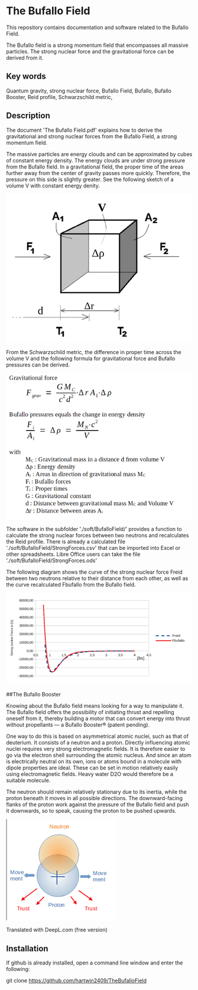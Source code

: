# The Bufallo Field
This repository contains documentation and software related to the Bufallo Field.

The Bufallo field is a strong momentum field that encompasses all massive particles.
The strong nuclear force and the gravitational force can be derived from it.


## Key words
Quantum gravity, strong nuclear force, Bufallo Field, Bufallo, Bufallo Booster, Reid profile, Schwarzschild metric,

## Description
The document 'The Bufallo Field.pdf' explains how to derive the gravitational and strong nuclear forces from the Bufallo Field, a strong momentum field.

The massive particles are energy clouds and can be approximated by cubes of constant energy density. The energy clouds are under strong pressure from the Bufallo field. In a gravitational field, the proper time of the areas further away from the center of gravity passes more quickly. Therefore, the pressure on this side is slightly greater. See the following sketch of a volume V with constant energy denity.


![Logo](./assets/BufalloForcesAtCube.png)

From the Schwarzschild metric, the difference in proper time across the volume V and the following formula for gravitational force and Bufallo pressures can be derived.

![Logo](./assets/FgravFbufalloFormulas.png)

The software in the subfolder './soft/BufalloField/' provides a function to calculate the strong nuclear forces between two neutrons and recalculates the Reid profile.
There is already a calculated file './soft/BufalloField/StrongForces.csv' that can be imported into Excel or other spreadsheets.
Libre Office users can take the file  './soft/BufalloField/StrongForces.ods'
 

The following diagram shows the curve of the strong nuclear force Freid between two neutrons relative to their distance from each other, as well as the curve recalculated Fbufallo from the Bufallo field. 

![Logo](./assets/Fbufallo_vs_Freid.png)

##The Bufallo Booster

Knowing about the Bufallo field means looking for a way to manipulate it.
The Bufallo field offers the possibility of initiating thrust and repelling oneself from it, thereby building a motor that can convert energy into thrust without propellants — a Bufallo Booster® (patent pending).

One way to do this is based on asymmetrical atomic nuclei, such as that of deuterium. It consists of a neutron and a proton. Directly influencing atomic nuclei requires very strong electromagnetic fields. It is therefore easier to go via the electron shell surrounding the atomic nucleus. And since an atom is electrically neutral on its own, ions or atoms bound in a molecule with dipole properties are ideal. These can be set in motion relatively easily using electromagnetic fields. Heavy water D2O would therefore be a suitable molecule.

The neutron should remain relatively stationary due to its inertia, while the proton beneath it moves in all possible directions. The downward-facing flanks of the proton work against the pressure of the Bufallo field and push it downwards, so to speak, causing the proton to be pushed upwards.

![Logo](./assets/NeutronProtonThruster.png)


Translated with DeepL.com (free version)

## Installation
If github is already installed, open a command line window and 
enter the following:

  git clone https://github.com/hartwin2409/TheBufalloField
